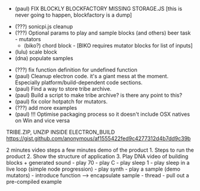 * (paul) FIX BLOCKLY BLOCKFACTORY MISSING STORAGE.JS [this is never going to happen, blockfactory is a dump]
- (???) sonicpi.js cleanup
- (???) Optional params to play and sample blocks (and others) beer task - mutators
	- (biko?) chord block - [BIKO requires mutator blocks for list of inputs]
- (lulu) scale block
- (dna) populate samples
* (???) fix function definition for undefined function
* (paul) Cleanup electron code. it's a giant mess at the moment. Especially platform/build-dependent code sections.
* (paul) Find a way to store tribe archive.
* (paul) Build a script to make tribe archive? is there any point to this?
* (paul) fix color hotpatch for mutators.
* (???) add more examples
* (paul) !!! Optimise packaging process so it doesn't include OSX natives on Win and vice versa


TRIBE.ZIP, UNZIP INSIDE ELECTRON_BUILD
https://gist.github.com/anonymous/af1555422fed9c4277312d4b7dd9c39b


2 minutes video steps
a few minutes demo of the product
    1. Steps to run the product
    2. Show the structure of application
    3. Play DNA video of building blocks + generated sound
        - play 70
        - play C
        - play sleep 1
        - play sleep in a live loop (simple node progression)
        - play synth
        - play a sample (demo mutators)
        - introduce function —> encapsulate sample
        - thread
        - pull out a pre-compiled example